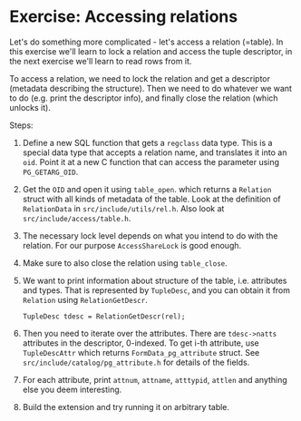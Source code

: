 Exercise: Accessing relations
=============================

Let's do something more complicated - let's access a relation (=table).
In this exercise we'll learn to lock a relation and access the tuple
descriptor, in the next exercise we'll learn to read rows from it.

To access a relation, we need to lock the relation and get a descriptor
(metadata describing the structure). Then we need to do whatever we
want to do (e.g. print the descriptor info), and finally close the
relation (which unlocks it).

Steps:

1. Define a new SQL function that gets a `regclass` data type. This is
   a special data type that accepts a relation name, and translates it
   into an `oid`. Point it at a new C function that can access the
   parameter using `PG_GETARG_OID`.

2. Get the `OID` and open it using `table_open`. which returns a
   `Relation` struct with all kinds of metadata of the table. Look at
   the definition of `RelationData` in `src/include/utils/rel.h`. Also
   look at `src/include/access/table.h`.

3. The necessary lock level depends on what you intend to do with the
   relation. For our purpose `AccessShareLock` is good enough.

4. Make sure to also close the relation using `table_close`.

5. We want to print information about structure of the table, i.e.
   attributes and types. That is represented by `TupleDesc`, and you
   can obtain it from `Relation` using `RelationGetDescr`.

   ```
   TupleDesc tdesc = RelationGetDescr(rel);
   ```

6. Then you need to iterate over the attributes. There are `tdesc->natts`
   attributes in the descriptor, 0-indexed. To get i-th attribute, use
   `TupleDescAttr` which returns `FormData_pg_attribute` struct. See
   `src/include/catalog/pg_attribute.h` for details of the fields.

7. For each attribute, print `attnum`, `attname`, `atttypid`, `attlen`
   and anything else you deem interesting.

8. Build the extension and try running it on arbitrary table.
